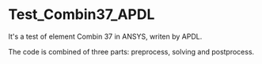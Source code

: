 # Test_Combin37_APDL
It's a test of element Combin 37 in ANSYS, writen by APDL.



The code is combined of three parts: preprocess, solving and postprocess.

